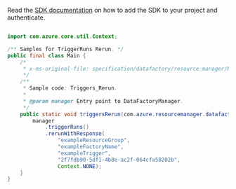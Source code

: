 Read the [SDK documentation](https://github.com/Azure/azure-sdk-for-java/blob/azure-resourcemanager-datafactory_1.0.0-beta.8/sdk/datafactory/azure-resourcemanager-datafactory/README.md) on how to add the SDK to your project and authenticate.

```java

import com.azure.core.util.Context;

/** Samples for TriggerRuns Rerun. */
public final class Main {
    /*
     * x-ms-original-file: specification/datafactory/resource-manager/Microsoft.DataFactory/stable/2018-06-01/examples/TriggerRuns_Rerun.json
     */
    /**
     * Sample code: Triggers_Rerun.
     *
     * @param manager Entry point to DataFactoryManager.
     */
    public static void triggersRerun(com.azure.resourcemanager.datafactory.DataFactoryManager manager) {
        manager
            .triggerRuns()
            .rerunWithResponse(
                "exampleResourceGroup",
                "exampleFactoryName",
                "exampleTrigger",
                "2f7fdb90-5df1-4b8e-ac2f-064cfa58202b",
                Context.NONE);
    }
}
```
